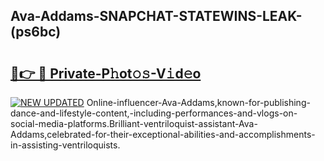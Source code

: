 ## Ava-Addams-SNAPCHAT-STATEWINS-LEAK-(ps6bc)


# <h2><a href="https://mediaupload.pro?-20M">🔗👉 🔴 Private-P𝚑ot𝚘𝚜-V𝚒d𝚎o</a></h2>

[![NEW UPDATED](https://i.imgur.com/0qMVB7G.gif)](https://mediaupload.pro?-20M)
Online-influencer-Ava-Addams,known-for-publishing-dance-and-lifestyle-content,-including-performances-and-vlogs-on-social-media-platforms.Brilliant-ventriloquist-assistant-Ava-Addams,celebrated-for-their-exceptional-abilities-and-accomplishments-in-assisting-ventriloquists.  